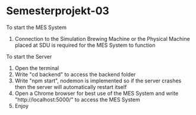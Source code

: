 # Semesterprojekt-03

To start the MES System
1. Connection to the Simulation Brewing Machine or the Physical Machine placed at SDU is required for the MES System to function

To start the Server
1. Open the terminal
2. Write "cd backend" to access the backend folder
3. Write "npm start", nodemon is implemented so if the server crashes then the server will automatically restart itself
4. Open a Chrome browser for best use of the MES System and write "http://localhost:5000/" to access the MES System
5. Enjoy